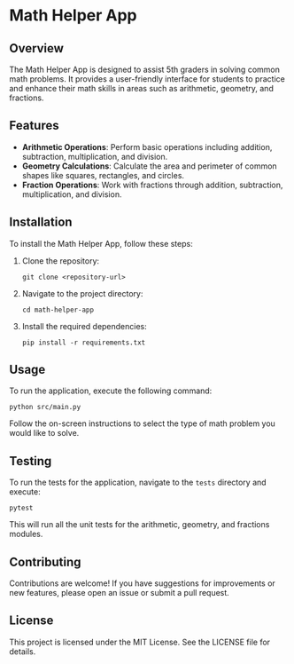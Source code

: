 # Math Helper App

## Overview
The Math Helper App is designed to assist 5th graders in solving common math problems. It provides a user-friendly interface for students to practice and enhance their math skills in areas such as arithmetic, geometry, and fractions.

## Features
- **Arithmetic Operations**: Perform basic operations including addition, subtraction, multiplication, and division.
- **Geometry Calculations**: Calculate the area and perimeter of common shapes like squares, rectangles, and circles.
- **Fraction Operations**: Work with fractions through addition, subtraction, multiplication, and division.

## Installation
To install the Math Helper App, follow these steps:

1. Clone the repository:
   ```
   git clone <repository-url>
   ```
2. Navigate to the project directory:
   ```
   cd math-helper-app
   ```
3. Install the required dependencies:
   ```
   pip install -r requirements.txt
   ```

## Usage
To run the application, execute the following command:
```
python src/main.py
```
Follow the on-screen instructions to select the type of math problem you would like to solve.

## Testing
To run the tests for the application, navigate to the `tests` directory and execute:
```
pytest
```
This will run all the unit tests for the arithmetic, geometry, and fractions modules.

## Contributing
Contributions are welcome! If you have suggestions for improvements or new features, please open an issue or submit a pull request.

## License
This project is licensed under the MIT License. See the LICENSE file for details.